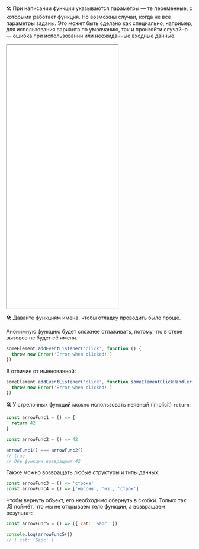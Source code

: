 🛠 При написании функции указываются параметры — те переменные, с которыми работает функция. Но возможны случаи, когда не все параметры заданы. Это может быть сделано как специально, например, для использования варианта по умолчанию, так и произойти случайно — ошибка при использовании или неожиданные входные данные.

<iframe title="Параметры функции — Функция — Дока" src="../demos/params/" height="710"></iframe>

🛠 Давайте функциям имена, чтобы отладку проводить было проще.

Анонимную функцию будет сложнее отлаживать, потому что в стеке вызовов не будет её имени.

```js
someElement.addEventListener('click', function () {
  throw new Error('Error when clicked!')
})
```

В отличие от именованной:

```js
someElement.addEventListener('click', function someElementClickHandler() {
  throw new Error('Error when clicked!')
})
```

🛠 У стрелочных функций можно использовать неявный (implicit) `return`:

```js
const arrowFunc1 = () => {
  return 42
}

const arrowFunc2 = () => 42

arrowFunc1() === arrowFunc2()
// true
// Обе функции возвращают 42
```

Также можно возвращать любые структуры и типы данных:

```js
const arrowFunc3 = () => 'строка'
const arrowFunc4 = () => ['массив', 'из', 'строк']
```

Чтобы вернуть объект, его необходимо обернуть в скобки. Только так JS поймёт, что мы не открываем тело функции, а возвращаем результат:

```js
const arrowFunc5 = () => ({ cat: 'Барс' })

console.log(arrowFunc5())
// { cat: 'Барс' }
```

